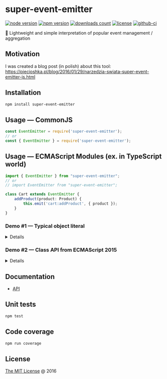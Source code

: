 # super-event-emitter

[![node version](https://img.shields.io/node/v/super-event-emitter.svg)](https://www.npmjs.com/package/super-event-emitter)
[![npm version](https://badge.fury.io/js/super-event-emitter.svg)](https://badge.fury.io/js/super-event-emitter)
[![downloads count](https://img.shields.io/npm/dt/super-event-emitter.svg)](https://www.npmjs.com/package/super-event-emitter)
[![license](https://img.shields.io/npm/l/super-event-emitter.svg)](https://piecioshka.mit-license.org)
[![github-ci](https://github.com/piecioshka/super-event-emitter/actions/workflows/testing.yml/badge.svg)](https://github.com/piecioshka/super-event-emitter/actions/workflows/testing.yml)

:hammer: Lightweight and simple interpretation of popular event management / aggregation

## Motivation

I was created a blog post (in polish) about this tool:<br/>
<https://piecioshka.pl/blog/2016/01/29/narzedzia-swiata-super-event-emitter-js.html>

## Installation

```bash
npm install super-event-emitter
```

## Usage — CommonJS

```javascript
const EventEmitter = require('super-event-emitter');
// or
const { EventEmitter } = require('super-event-emitter');
```

## Usage — ECMAScript Modules (ex. in TypeScript world)

```ts
import { EventEmitter } from "super-event-emitter";
// or
// import EventEmitter from "super-event-emitter";

class Cart extends EventEmitter {
    addProduct(product: Product) {
        this.emit('cart:addProduct', { product });
    }
}
```

### Demo #1 — Typical object literal

<details>

```javascript
const bar = {};

EventEmitter.mixin(bar);

bar.on('test', function () {
    console.log('triggered!');
}, this);

bar.emit('test');
```

</details>

### Demo #2 — Class API from ECMAScript 2015

<details>

```javascript
class Person extends EventEmitter {
    say(message) {
        this.emit('say', message);
    }
}

const p1 = new Person();

p1.on('say', function (message) {
    console.log(message); // 'I love cookie'
});

p1.say('I love cookie');
```

</details>

## Documentation

* [API](./docs/api.md)

## Unit tests

```bash
npm test
```

## Code coverage

```bash
npm run coverage
```

## License

[The MIT License](https://piecioshka.mit-license.org) @ 2016

